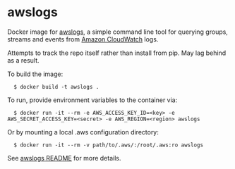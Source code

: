 awslogs
=======

Docker image for [awslogs](https://github.com/jorgebastida/awslogs), a simple command line tool for querying groups, streams and events from [Amazon CloudWatch](http://aws.amazon.com/cloudwatch/) logs.

Attempts to track the repo itself rather than install from pip. May lag behind as a result.

To build the image:
```
  $ docker build -t awslogs .
```
To run, provide environment variables to the container via:
```
  $ docker run -it --rm -e AWS_ACCESS_KEY_ID=<key> -e AWS_SECRET_ACCESS_KEY=<secret> -e AWS_REGION=<region> awslogs
```
Or by mounting a local .aws configuration directory:
```
  $ docker run -it --rm -v path/to/.aws/:/root/.aws:ro awslogs
```
See [awslogs README](https://github.com/jorgebastida/awslogs/blob/master/README.rst) for more details.
